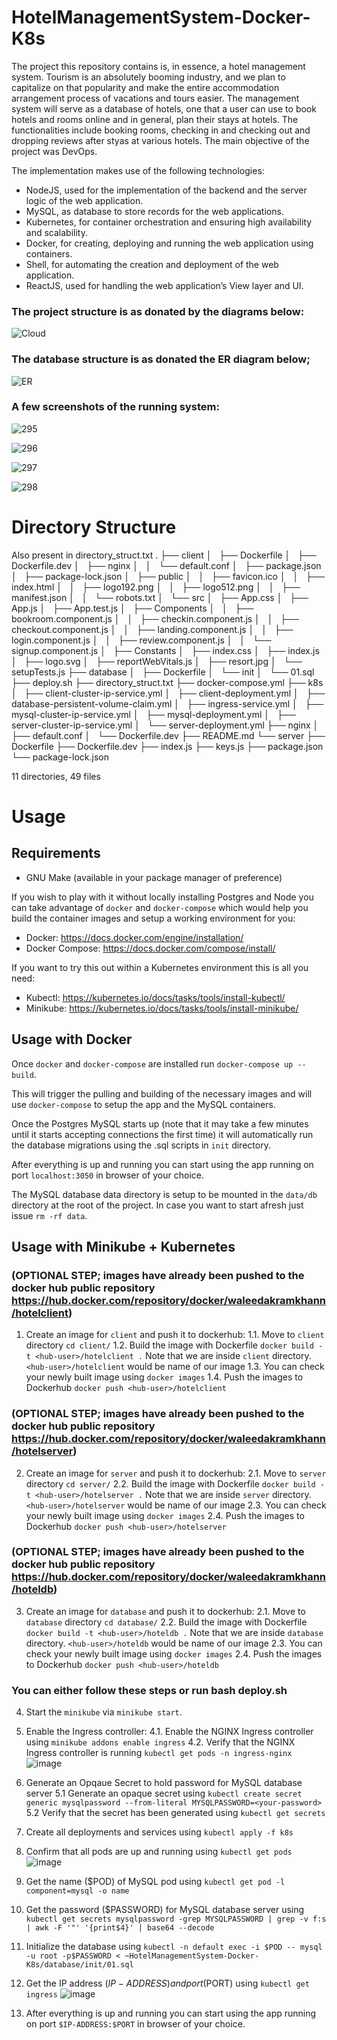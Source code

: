 # HotelManagementSystem-Docker-K8s

The project this repository contains is, in essence, a hotel management system. Tourism is an absolutely booming industry, and we plan to capitalize on that popularity and make the entire accommodation arrangement process of vacations and tours easier. The management system will serve as a database of hotels, one that a user can use to book hotels and rooms online and in general, plan their stays at hotels. The functionalities include booking rooms, checking in and checking out and dropping reviews after styas at various hotels. The main objective of the project was DevOps.

The implementation makes use of the following technologies:

- NodeJS, used for the implementation of the backend and the server logic of the web application.
- MySQL, as database to store records for the web applications.
- Kubernetes, for container orchestration and ensuring high availability and scalability.
- Docker, for creating, deploying and running the web application using containers.
- Shell, for automating the creation and deployment of the web application.
- ReactJS, used for handling the web application’s View layer and UI.

### The project structure is as donated by the diagrams below:

![Cloud](https://user-images.githubusercontent.com/85986662/122259218-5f832a00-ceeb-11eb-8350-8826a6b13623.png)

### The database structure is as donated the ER diagram below;

![ER](https://user-images.githubusercontent.com/85986662/122259326-80e41600-ceeb-11eb-8e71-9a5c6291d896.png)

### A few screenshots of the running system:

![295](https://user-images.githubusercontent.com/85986662/122261627-07015c00-ceee-11eb-90a6-9c1eed4451c3.PNG)

![296](https://user-images.githubusercontent.com/85986662/122261649-09fc4c80-ceee-11eb-8bce-47c6a7dae591.PNG)

![297](https://user-images.githubusercontent.com/85986662/122261668-0ec10080-ceee-11eb-95f1-d29c25adb394.PNG)

![298](https://user-images.githubusercontent.com/85986662/122261685-11235a80-ceee-11eb-8b83-5477ef1be0b2.PNG)

# Directory Structure

Also present in directory_struct.txt
.
├── client
│   ├── Dockerfile
│   ├── Dockerfile.dev
│   ├── nginx
│   │   └── default.conf
│   ├── package.json
│   ├── package-lock.json
│   ├── public
│   │   ├── favicon.ico
│   │   ├── index.html
│   │   ├── logo192.png
│   │   ├── logo512.png
│   │   ├── manifest.json
│   │   └── robots.txt
│   └── src
│   ├── App.css
│   ├── App.js
│   ├── App.test.js
│   ├── Components
│   │   ├── bookroom.component.js
│   │   ├── checkin.component.js
│   │   ├── checkout.component.js
│   │   ├── landing.component.js
│   │   ├── login.component.js
│   │   ├── review.component.js
│   │   └── signup.component.js
│   ├── Constants
│   ├── index.css
│   ├── index.js
│   ├── logo.svg
│   ├── reportWebVitals.js
│   ├── resort.jpg
│   └── setupTests.js
├── database
│   ├── Dockerfile
│   └── init
│   └── 01.sql
├── deploy.sh
├── directory_struct.txt
├── docker-compose.yml
├── k8s
│   ├── client-cluster-ip-service.yml
│   ├── client-deployment.yml
│   ├── database-persistent-volume-claim.yml
│   ├── ingress-service.yml
│   ├── mysql-cluster-ip-service.yml
│   ├── mysql-deployment.yml
│   ├── server-cluster-ip-service.yml
│   └── server-deployment.yml
├── nginx
│   ├── default.conf
│   └── Dockerfile.dev
├── README.md
└── server
├── Dockerfile
├── Dockerfile.dev
├── index.js
├── keys.js
├── package.json
└── package-lock.json

11 directories, 49 files

# Usage

## Requirements

- GNU Make (available in your package manager of preference)

If you wish to play with it without locally installing Postgres and
Node you can take advantage of `docker` and `docker-compose` which
would help you build the container images and setup a working
environment for you:

- Docker: https://docs.docker.com/engine/installation/
- Docker Compose: https://docs.docker.com/compose/install/

If you want to try this out within a Kubernetes environment this is
all you need:

- Kubectl: https://kubernetes.io/docs/tasks/tools/install-kubectl/
- Minikube: https://kubernetes.io/docs/tasks/tools/install-minikube/

## Usage with Docker

Once `docker` and `docker-compose` are installed run `docker-compose up --build`.

This will trigger the pulling and building of the necessary images and
will use `docker-compose` to setup the app and the MySQL
containers.

Once the Postgres MySQL starts up (note that it may take a few
minutes until it starts accepting connections the first time) it will automatically
run the database migrations using the .sql scripts in `init` directory.

After everything is up and running you can start using the app
running on port `localhost:3050` in browser of your choice.

The MySQL database data directory is setup to be mounted in the
`data/db` directory at the root of the project. In case you want to
start afresh just issue `rm -rf data`.

## Usage with Minikube + Kubernetes

### (OPTIONAL STEP; images have already been pushed to the docker hub public repository https://hub.docker.com/repository/docker/waleedakramkhann/hotelclient)

1. Create an image for `client` and push it to dockerhub:
   1.1. Move to `client` directory `cd client/`
   1.2. Build the image with Dockerfile `docker build -t <hub-user>/hotelclient .`
   Note that we are inside `client` directory. `<hub-user>/hotelclient` would be name of our image
   1.3. You can check your newly built image using `docker images`
   1.4. Push the images to Dockerhub `docker push <hub-user>/hotelclient`

### (OPTIONAL STEP; images have already been pushed to the docker hub public repository https://hub.docker.com/repository/docker/waleedakramkhann/hotelserver)

2. Create an image for `server` and push it to dockerhub:
   2.1. Move to `server` directory `cd server/`
   2.2. Build the image with Dockerfile `docker build -t <hub-user>/hotelserver .`
   Note that we are inside `server` directory. `<hub-user>/hotelserver` would be name of our image
   2.3. You can check your newly built image using `docker images`
   2.4. Push the images to Dockerhub `docker push <hub-user>/hotelserver`

### (OPTIONAL STEP; images have already been pushed to the docker hub public repository https://hub.docker.com/repository/docker/waleedakramkhann/hoteldb)

3. Create an image for `database` and push it to dockerhub:
   2.1. Move to `database` directory `cd database/`
   2.2. Build the image with Dockerfile `docker build -t <hub-user>/hoteldb .`
   Note that we are inside `database` directory. `<hub-user>/hoteldb` would be name of our image
   2.3. You can check your newly built image using `docker images`
   2.4. Push the images to Dockerhub `docker push <hub-user>/hoteldb`

### You can either follow these steps or run bash deploy.sh

4. Start the `minikube` via `minikube start`.

5. Enable the Ingress controller:
   4.1. Enable the NGINX Ingress controller using `minikube addons enable ingress`
   4.2. Verify that the NGINX Ingress controller is running `kubectl get pods -n ingress-nginx`
   ![image](https://user-images.githubusercontent.com/59360093/122672096-cdec1480-d197-11eb-971e-7a559c605139.png)

6. Generate an Opqaue Secret to hold password for MySQL database server
   5.1 Generate an opaque secret using `kubectl create secret generic mysqlpassword --from-literal MYSQLPASSWORD=<your-password>`
   5.2 Verify that the secret has been generated using `kubectl get secrets`
7. Create all deployments and services using `kubectl apply -f k8s`
8. Confirm that all pods are up and running using `kubectl get pods`
   ![image](https://user-images.githubusercontent.com/59360093/122672075-b745bd80-d197-11eb-9385-1e5400779222.png)
9. Get the name (\$POD) of MySQL pod using `kubectl get pod -l component=mysql -o name`
10. Get the password (\$PASSWORD) for MySQL database server using `kubectl get secrets mysqlpassword -grep MYSQLPASSWORD | grep -v f:s | awk -F '"' '{print$4}' | base64 --decode`
11. Initialize the database using `kubectl -n default exec -i $POD -- mysql -u root -p$PASSWORD < ~HotelManagementSystem-Docker-K8s/database/init/01.sql`
12. Get the IP address ($IP-ADDRESS) and port ($PORT) using `kubectl get ingress`
    ![image](https://user-images.githubusercontent.com/59360093/122672116-e3f9d500-d197-11eb-87fa-a940cbe97fc0.png)
13. After everything is up and running you can start using the app running on port `$IP-ADDRESS:$PORT` in browser of your choice.
